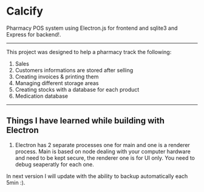 # Calcify
Pharmacy POS system using Electron.js for frontend and sqlite3 and Express for backend!. 

---

This project was designed to help a pharmacy track the following:
1. Sales
2. Customers informations are stored after selling
3. Creating invoices & printing them
4. Managing different storage areas 
5. Creating stocks with a database for each product
6. Medication database


---
## Things I have learned while building with Electron

1. Electron has 2 separate processes one for main and one is a renderer process. Main is based on node dealing with your computer hardware and need to be kept secure, the renderer one is for UI only. You need to debug seaperatly for each one.



In next version I will update with the ability to backup automatically each 5min :). 



